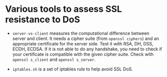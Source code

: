 Various tools to assess SSL resistance to DoS
=============================================

 - `server-vs-client` measures the computational difference between
   server and client. It needs a cipher suite (from `openssl ciphers`)
   and an appropriate certificate for the server side. Test it with
   RSA, DH, DSS, ECDH, ECDSA. If it is not able to do any handshake,
   you need to check if your certificate is compatible with the given
   cipher suite. Check with `openssl s_client` and `openssl s_server`.

 - `iptables.sh` is a set of iptables rule to help avoid SSL DoS.
